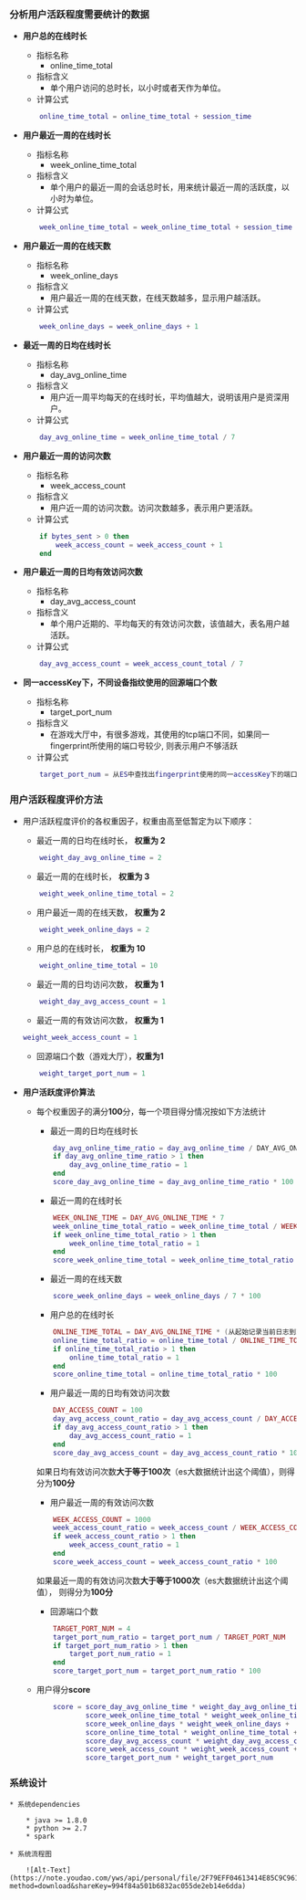 ### 分析用户活跃程度需要统计的数据
* **用户总的在线时长**
    * 指标名称
        * online_time_total
    * 指标含义
        * 单个用户访问的总时长，以小时或者天作为单位。
    * 计算公式    
    
    ```lua
        online_time_total = online_time_total + session_time
    ```
* **用户最近一周的在线时长** 
    * 指标名称
        * week_online_time_total
    * 指标含义
        * 单个用户的最近一周的会话总时长，用来统计最近一周的活跃度，以小时为单位。
    * 计算公式    
    
    ```lua
        week_online_time_total = week_online_time_total + session_time
    ```
* **用户最近一周的在线天数**
    * 指标名称
        * week_online_days
    * 指标含义
        * 用户最近一周的在线天数，在线天数越多，显示用户越活跃。
    * 计算公式    
    
    ```lua
        week_online_days = week_online_days + 1
    ```
* **最近一周的日均在线时长**
    * 指标名称
        * day_avg_online_time
    * 指标含义
        * 用户近一周平均每天的在线时长，平均值越大，说明该用户是资深用户。
    * 计算公式    
    
    ```lua
        day_avg_online_time = week_online_time_total / 7
    ```
* **用户最近一周的访问次数**
    * 指标名称
        * week_access_count
    * 指标含义
        * 用户近一周的访问次数。访问次数越多，表示用户更活跃。
    * 计算公式    
    
    ```lua
        if bytes_sent > 0 then
            week_access_count = week_access_count + 1
        end
    ```
* **用户最近一周的日均有效访问次数**
    * 指标名称
        * day_avg_access_count
    * 指标含义
        * 单个用户近期的、平均每天的有效访问次数，该值越大，表名用户越活跃。
    * 计算公式
    
    ```lua
        day_avg_access_count = week_access_count_total / 7
    ```
* **同一accessKey下，不同设备指纹使用的回源端口个数**
    * 指标名称
        * target_port_num
    * 指标含义
        * 在游戏大厅中，有很多游戏，其使用的tcp端口不同，如果同一fingerprint所使用的端口号较少, 则表示用户不够活跃
    * 计算公式    
    
    ```lua
        target_port_num = 从ES中查找出fingerprint使用的同一accessKey下的端口个数
    ```

### 用户活跃程度评价方法
* 用户活跃程度评价的各权重因子，权重由高至低暂定为以下顺序：
    * 最近一周的日均在线时长， **权重为 2**     
    
    ```lua
        weight_day_avg_online_time = 2
    ```
    * 最近一周的在线时长， **权重为 3**   
    
    ```lua
        weight_week_online_time_total = 2
    ```
    * 用户最近一周的在线天数， **权重为 2**    
    
    ```lua
        weight_week_online_days = 2
    ```
    * 用户总的在线时长， **权重为 10**    
    
    ```lua
        weight_online_time_total = 10
    ```
    * 最近一周的日均访问次数， **权重为 1**    
    
    ```lua
        weight_day_avg_access_count = 1
    ```
    * 最近一周的有效访问次数， **权重为 1**   
    
    ```lua
    weight_week_access_count = 1
    ```
    * 回源端口个数（游戏大厅），**权重为1**    
    
    ```lua
        weight_target_port_num = 1
    ```

* **用户活跃度评价算法**
    * 每个权重因子的满分**100**分，每一个项目得分情况按如下方法统计
        * 最近一周的日均在线时长   
        
        ```lua   
            day_avg_online_time_ratio = day_avg_online_time / DAY_AVG_ONLINE_TIME (DAY_AVG_ONLINE_TIME 为4小时)   
            if day_avg_online_time_ratio > 1 then   
                day_avg_online_time_ratio = 1   
            end
            score_day_avg_online_time = day_avg_online_time_ratio * 100    
        ```
        * 最近一周的在线时长   
        
        ```lua   
            WEEK_ONLINE_TIME = DAY_AVG_ONLINE_TIME * 7
            week_online_time_total_ratio = week_online_time_total / WEEK_ONLINE_TIME   
            if week_online_time_total_ratio > 1 then
                week_online_time_total_ratio = 1
            end
            score_week_online_time_total = week_online_time_total_ratio * 100
        ```
        * 最近一周的在线天数   
        
        ```lua
            score_week_online_days = week_online_days / 7 * 100
        ```
        * 用户总的在线时长   
        
        ```lua   
            ONLINE_TIME_TOTAL = DAY_AVG_ONLINE_TIME * (从起始记录当前日志到现在经过的天数)
            online_time_total_ratio = online_time_total / ONLINE_TIME_TOTAL
            if online_time_total_ratio > 1 then   
                online_time_total_ratio = 1   
            end
            score_online_time_total = online_time_total_ratio * 100
        ```
        * 用户最近一周的日均有效访问次数   
        
        ```lua   
            DAY_ACCESS_COUNT = 100
            day_avg_access_count_ratio = day_avg_access_count / DAY_ACCESS_COUNT   
            if day_avg_access_count_ratio > 1 then
                day_avg_access_count_ratio = 1
            end
            score_day_avg_access_count = day_avg_access_count_ratio * 100   
        ```   
        如果日均有效访问次数**大于等于100次**（es大数据统计出这个阈值），则得分为**100分**
        * 用户最近一周的有效访问次数    
        
        ```lua   
            WEEK_ACCESS_COUNT = 1000
            week_access_count_ratio = week_access_count / WEEK_ACCESS_COUNT
            if week_access_count_ratio > 1 then
                week_access_count_ratio = 1
            end
            score_week_access_count = week_access_count_ratio * 100   
        ```   
        如果最近一周的有效访问次数**大于等于1000次**（es大数据统计出这个阈值）， 则得分为**100分**
        * 回源端口个数   
        
        ```lua   
            TARGET_PORT_NUM = 4
            target_port_num_ratio = target_port_num / TARGET_PORT_NUM   
            if target_port_num_ratio > 1 then
                target_port_num_ratio = 1
            end
            score_target_port_num = target_port_num_ratio * 100   
        ```
    * 用户得分**score**    
        
        ```lua   
            score = score_day_avg_online_time * weight_day_avg_online_time +  
                    score_week_online_time_total * weight_week_online_time_total +   
                    score_week_online_days * weight_week_online_days +  
                    score_online_time_total * weight_online_time_total +  
                    score_day_avg_access_count * weight_day_avg_access_count +
                    score_week_access_count * weight_week_access_count +
                    score_target_port_num * weight_target_port_num   
        ```     
    
### 系统设计   

    * 系统dependencies
        
        * java >= 1.8.0
        * python >= 2.7
        * spark

    * 系统流程图

        ![Alt-Text](https://note.youdao.com/yws/api/personal/file/2F79EFF04613414E85C9C9612C52BDEC?method=download&shareKey=994f84a501b6832ac055de2eb14e6dda)
